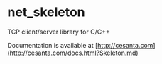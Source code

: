 net_skeleton
============

TCP client/server library for C/C++

Documentation is available at
[http://cesanta.com](http://cesanta.com/docs.html?Skeleton.md)
